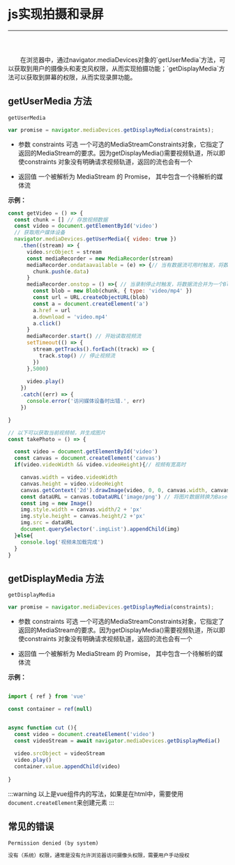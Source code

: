 
# js实现拍摄和录屏

---
<style>
  #text {
    text-indent: 2em;
    margin-top: 4em;
  }
</style>

<p id="text">
在浏览器中，通过navigator.mediaDevices对象的`getUserMedia`方法，可以获取到用户的摄像头和麦克风权限，从而实现拍摄功能；`getDisplayMedia`方法可以获取到屏幕的权限，从而实现录屏功能。
</p>

## getUserMedia 方法

`getUserMedia` 

```js
var promise = navigator.mediaDevices.getDisplayMedia(constraints);

```
- 参数 constraints 可选
一个可选的MediaStreamConstraints对象，它指定了返回的MediaStream的要求。因为getDisplayMedia()需要视频轨道，所以即使constraints 对象没有明确请求视频轨道，返回的流也会有一个

- 返回值 一个被解析为 MediaStream 的 Promise，
其中包含一个待解析的媒体流

**示例：**
```js
const getVideo = () => {
  const chunk = [] // 存放视频数据
  const video = document.getElementById('video')
  // 获取用户媒体设备
  navigator.mediaDevices.getUserMedia({ video: true })
    .then((stream) => {
      video.srcObject = stream
      const mediaRecorder = new MediaRecorder(stream)
      mediaRecorder.ondataavailable = (e) => {// 当有数据流可用时触发，将数据流添加到数组中
        chunk.push(e.data)
      }
      mediaRecorder.onstop = () =>{ // 当录制停止时触发，将数据流合并为一个Blob对象，并创建一个下载链接
        const blob = new Blob(chunk, { type: 'video/mp4' })
        const url = URL.createObjectURL(blob)
        const a = document.createElement('a')
        a.href = url
        a.download = 'video.mp4'
        a.click()
      }
      mediaRecorder.start() // 开始读取视频流
      setTimeout(() => {
        stream.getTracks().forEach((track) => {
          track.stop() // 停止视频流
        })
      },5000)
      
      video.play()
    })
    .catch((err) => {
      console.error('访问媒体设备时出错.', err)
    })

}

// 以下可以获取当前视频帧，并生成图片
const takePhoto = () => {

  const video = document.getElementById('video')
  const canvas = document.createElement('canvas')
  if(video.videoWidth && video.videoHeight){// 视频有宽高时

    canvas.width = video.videoWidth
    canvas.height = video.videoHeight
    canvas.getContext('2d').drawImage(video, 0, 0, canvas.width, canvas.height)
    const dataURL = canvas.toDataURL('image/png') // 将图片数据转换为Base64编码的字符串
    const img = new Image()
    img.style.width = canvas.width/2 + 'px'
    img.style.height = canvas.height/2 +'px'
    img.src = dataURL
    document.querySelector('.imgList').appendChild(img)
  }else{
    console.log('视频未加载完成')
  }
}


```

## getDisplayMedia 方法

`getDisplayMedia`

```js
var promise = navigator.mediaDevices.getDisplayMedia(constraints);
```

- 参数 constraints 可选
一个可选的MediaStreamConstraints对象，它指定了返回的MediaStream的要求。因为getDisplayMedia()需要视频轨道，所以即使constraints 对象没有明确请求视频轨道，返回的流也会有一个

- 返回值 一个被解析为 MediaStream 的 Promise，
其中包含一个待解析的媒体流

**示例：**
```js

import { ref } from 'vue'

const container = ref(null)


async function cut (){
  const video = document.createElement('video')
  const videoStream = await navigator.mediaDevices.getDisplayMedia()
  
  video.srcObject = videoStream
  video.play()
  container.value.appendChild(video)
  
}
```

:::warning
以上是vue组件内的写法，如果是在html中，需要使用`document.createElement`来创建元素
:::

## 常见的错误

```md
Permission denied (by system)

没有（系统）权限，通常是没有允许浏览器访问摄像头权限，需要用户手动授权
```


